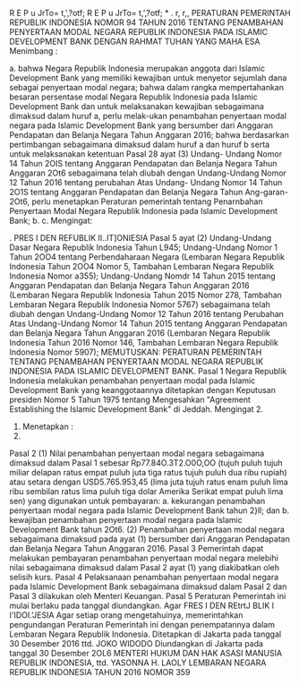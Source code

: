  R E P u JrTo= t,',?otf; R E P u JrTo= t,',?otf; * . r, r,, PERATURAN PEMERINTAH REPUBLIK INDONESIA NOMOR 94 TAHUN 2016 TENTANG PENAMBAHAN PENYERTAAN MODAL NEGARA REPUBLIK INDONESIA PADA ISLAMIC DEVELOPMENT BANK
DENGAN RAHMAT TUHAN YANG MAHA ESA
Menimbang :

a. bahwa Negara Republik Indonesia merupakan anggota dari Islamic Development Bank yang memiliki kewajiban untuk menyetor sejumlah dana sebagai penyertaan modal negara; bahwa dalam rangka mempertahankan besaran persentase modal Negara Republik Indonesia pada Islamic Development Bank dan untuk melaksanakan kewajiban sebagaimana dimaksud dalam huruf a, perlu melak-ukan penambahan penyertaan modal negara pada Islamic Development Bank yang bersumber dari Anggaran Pendapatan dan Belanja Negara Tahun Anggaran 2016; bahwa berdasarkan pertimbangan sebagaimana dimaksud dalam huruf a dan huruf b serta untuk melaksanakan ketentuan Pasal 28 ayat (3) Undang- Undang Nomor 14 Tahun 2OIS tentang Anggaran Pendapatan dan Belanja Negara Tahun Anggaran 2Ot6 sebagaimana telah diubah dengan Undang-Undang Nomor 12 Tahun 2016 tentang perubahan Atas Undang- Undang Nomor 14 Tahun 2O1S tentang Anggaran Pendapatan dan Belanja Negara Tahun Ang-garan-2Ot6, perlu menetapkan Peraturan pemerintah tentang Penarnbahan Penyertaan Modal Negara Republik Indonesia pada Islamic Development Bank;
b.
c.
Mengingat:

. PRES I DEN REFUBLIK II..IT]ONIESIA Pasal 5 ayat (2) Undang-Undang Dasar Negara Republik Indonesia Tahun L945; Undang-Undang Nomor 1 Tahun 2OO4 tentang Perbendaharaan Negara (Lembaran Negara Republik Indonesia Tahun 2OO4 Nomor 5, Tambahan Lembaran Negara Republik Indonesia Nomor a355); Undang-Undang Nomdr 14 Tahun 2015 tentang Anggaran Pendapatan dan Belanja Negara Tahun Anggaran 2016 (Lembaran Negara Republik Indonesia Tahun 2015 Nomor 278, Tambahan Lembaran Negara Republik Indonesia Nomor 5767) sebagaimana telah diubah dengan Undang-Undang Nomor 12 Tahun 2016 tentang Perubahan Atas Undang-Undang Nomor 14 Tahun 2015 tentang Anggaran Pendapatan dan Belanja Negara Tahun Anggaran 2016 (Lembaran Negara Republik Indonesia Tahun 2016 Nomor 146, Tambahan Lembaran Negara Republik Indonesia Nomor 5907);
MEMUTUSKAN:
 PERATURAN PEMERINTAH TENTANG PENAMBAHAN PENYERTAAN MODAL NEGARA REPUBLIK INDONESIA PADA ISLAMIC DEVELOPMENT BANK.
Pasal 1
Negara Republik Indonesia melakukan penambahan penyertaan modal pada Islamic Development Bank yang keanggotaannya ditetapkan dengan Keputusan presiden Nomor 5 Tahun 1975 tentang Mengesahkan "Agreement Establishing the Islamic Development Bank" di Jeddah. Mengingat 2.
1. Menetapkan :
3.
Pasal 2
(1) Nilai penambahan penyertaan modal negara sebagaimana dimaksud dalam Pasal 1 sebesar Rp77.84O.3T2.O0O,OO (tujuh puluh tujuh miliar delapan ratus empat puluh juta tiga ratus tujuh puluh dua ribu rupiah) atau setara dengan USD5.765.953,45 (lima juta tujuh ratus enam puluh lima ribu sembilan ratus lima puluh tiga dolar Amerika Serikat empat puluh lima sen) yang digunakan untuk pembayaran:
a. kekurangan penambahan penyertaan modal negara pada Islamic Development Bank tahun 2}ll; dan
b. kewajiban penambahan penyertaan modal negara pada Islamic Development Bank tahun 2Ot6. (2) Penambahan penyertaan modal negara sebagaimana dimaksud pada ayat (1) bersumber dari Anggaran Pendapatan dan Belanja Negara Tahun Anggaran 2016.
Pasal 3
Pemerintah dapat melakukan pembayaran penambahan penyertaan modal negara melebihi nilai sebagaimana dimaksud dalam Pasal 2 ayat (1) yang diakibatkan oleh selisih kurs.
Pasal 4
Pelaksanaan penambahan penyertaan modal negara pada Islamic Development Bank sebagaimana dimaksud dalam Pasal 2 dan Pasal 3 dilakukan oleh Menteri Keuangan.
Pasal 5
Peraturan Pemerintah ini mulai berlaku pada tanggal diundangkan. Agar FRES I DEN REtrtJ BLIK I I'IDOI.'JESIA
Agar setiap orang mengetahuinya, memerintahkan pengundangan Peraturan Pemerintah ini dengan penempatannya dalam Lembaran Negara Republik Indonesia. Ditetapkan di Jakarta pada tanggal 30 Desember 2016 ttd. JOKO WIDODO Diundangkan di Jakarta pada tanggal 30 Desember 2OL6 MENTERI HUKUM DAN HAK ASASI MANUSIA REPUBLIK INDONESIA, ttd. YASONNA H. LAOLY LEMBARAN NEGARA REPUBLIK INDONESIA TAHUN 2016 NOMOR 359